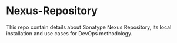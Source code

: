 # Nexus-Repository
This repo contain details about Sonatype Nexus Repository, its local installation and use cases for DevOps methodology.
